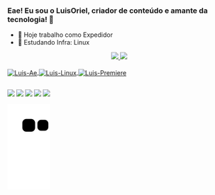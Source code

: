 ### Eae! Eu sou o LuisOriel, criador de conteúdo e amante da tecnologia! 👋

- 🔭 Hoje trabalho como Expedidor
- 🌱 Estudando Infra: Linux 

<div align="center">
  <a href="https://github.com/LuisOriel">
  <img height="180em" src="https://github-readme-stats.vercel.app/api?username=LuisOriel&show_icons=true&theme=dark&include_all_commits=true&count_private=true"/>
  <img height="180em" src="https://github-readme-stats.vercel.app/api/top-langs/?username=LuisOriel&layout=compact&langs_count=7&theme=dark"/>
</div>
  <div style="display: inline_block"><br>
  <img align="center" alt="Luis-Ae" height="30" width="40" src="https://cdn.jsdelivr.net/gh/devicons/devicon/icons/aftereffects/aftereffects-original.svg">
  <img align="center" alt="Luis-Linux" height="30" width="40" src="https://cdn.jsdelivr.net/gh/devicons/devicon/icons/linux/linux-original.svg">
  <img align="center" alt="Luis-Premiere" height="30" width="40" src="https://cdn.jsdelivr.net/gh/devicons/devicon/icons/premierepro/premierepro-original.svg">
 
  ##
  </div>
  <a href="https://www.youtube.com/channel/UC3lbQtWtQe8hUhay0pGI-Jw" target="_blank"><img src="https://img.shields.io/badge/YouTube-FF0000?style=for-the-badge&logo=youtube&logoColor=white" target="_blank"></a>
  <a href="https://www.instagram.com/luisoriel_/" target="_blank"><img src="https://img.shields.io/badge/-Instagram-%23E4405F?style=for-the-badge&logo=instagram&logoColor=white" target="_blank"></a>
 	<a href="https://www.twitch.tv/or1el" target="_blank"><img src="https://img.shields.io/badge/Twitch-9146FF?style=for-the-badge&logo=twitch&logoColor=white" target="_blank"></a>
  <a href = "mailto:luisoriel97@gmail.com"><img src="https://img.shields.io/badge/-Gmail-%23333?style=for-the-badge&logo=gmail&logoColor=white" target="_blank"></a>
  <a href="https://www.linkedin.com/in/luis-felippe-oriel-da-silva-a7a0941a3/" target="_blank"><img src="https://img.shields.io/badge/-LinkedIn-%230077B5?style=for-the-badge&logo=linkedin&logoColor=white" target="_blank"></a>
  </div>
  
  ![Snake animation](https://github.com/LuisOriel/LuisOriel/blob/output/github-contribution-grid-snake.svg)
   </div>     
